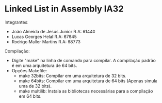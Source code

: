 Linked List in Assembly IA32
=======

Integrantes:
- João Almeida de Jesus Junior R.A: 61440
- Lucas Georges Helal R.A: 67645
- Rodrigo Maller Martins R.A: 68773

Compilação:
 - Digite "make" na linha de comando para compilar. A compilação padrão é em uma arquitetura de 64 bits.
 - Opções Makefile:
	- make 32bits: Compilar em uma arquitetura de 32 bits.
	- make 64bits: Compilar em uma arquitetura de 64 bits (Apenas simula uma de 32 bits).
	- make multilib: Instala as bibliotecas necessárias para a compilação em 64 bits.
